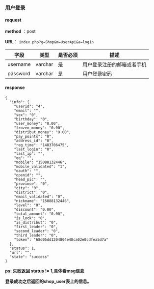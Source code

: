 ### 用户登录



#### request

 **method** ：post
 
 **URL**： `index.php?g=Shop&m=UserApi&a=login`
 

 
字段 | 类型|是否必须|描述
---|---|---|---|
username | varchar|是|用户登录注册的邮箱或者手机|
password | varchar|是|用户登录密码|

#### response

```
{
  "info": {
    "userid": "4",
    "email": "",
    "sex": "0",
    "birthday": "0",
    "user_money": "0.00",
    "frozen_money": "0.00",
    "distribut_money": "0.00",
    "pay_points": "0",
    "address_id": "0",
    "reg_time": "1483706475",
    "last_login": "0",
    "last_ip": "",
    "qq": "",
    "mobile": "15088132446",
    "mobile_validated": "1",
    "oauth": "",
    "openid": "",
    "head_pic": "",
    "province": "0",
    "city": "0",
    "district": "0",
    "email_validated": "0",
    "nickname": "15088132446",
    "level": "0",
    "discount": "0.00",
    "total_amount": "0.00",
    "is_lock": "0",
    "is_distribut": "0",
    "first_leader": "0",
    "second_leader": "0",
    "third_leader": "0",
    "token": "68d05dd1204804e48ca02e0cdfea5d7a"
  },
  "status": 1,
  "url": "",
  "state": "success"
}
```

**ps: 失败返回 status != 1,具体看msg信息**


**登录成功之后返回的shop_user表上的信息。**